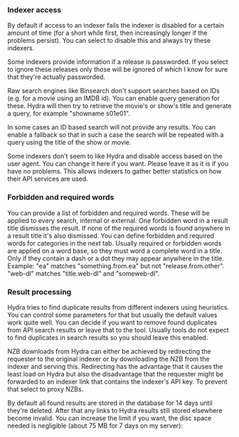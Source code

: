 ### Indexer access
By default if access to an indexer fails the indexer is disabled for a certain amount of time (for a short while first, then 
increasingly longer if the problems persist). You can select to disable this and always try these indexers.

Some indexers provide information if a release is passworded. If you select to ignore these releases only those will be ignored 
of which I know for sure that they're actually passworded.

Raw search engines like Binsearch don't support searches based on IDs (e.g. for a movie using an IMDB id). You can enable query
generation for these. Hydra will then try to retrieve the movie's or show's title and generate a query, for example "showname s01e01".
 
In some cases an ID based search will not provide any results. You can enable a fallback so that in such a case the search will be 
repeated with a query using the title of the show or movie.  
 
Some indexers don't seem to like Hydra and disable access based on the user agent. You can change it here if you want. Please leave 
it as it is if you have no problems. This allows indexers to gather better statistics on how their API services are used.

### Forbidden and required words
You can provide a list of forbidden and required words. These will be applied to every search, internal or external. One forbidden 
word in a result title dismisses the result. If none of the required words is found anywhere in a result title it's also dismissed. 
You can define forbidden and required words for categories in the next tab.
Usually required or forbidden words are applied on a word base, so they must word a complete word in a title. Only if they contain a 
dash or a dot they may appear anywhere in the title. Example: "ea" matches "something.from.ea" but not "release.from.other". "web-dl" 
matches "title.web-dl" and "someweb-dl".

### Result processing
Hydra tries to find duplicate results from different indexers using heuristics. You can control some parameters for that but usually 
the default values work quite well. You can decide if you want to remove found duplicates from API search results or leave that to the 
tool. Usually tools do not expect to find duplicates in search results so you should leave this enabled.
 
NZB downloads from Hydra can either be achieved by redirecting the requester to the original indexer or by downloading the NZB from the 
indexer and serving this. Redirecting has the advantage that it causes the least load on Hydra but also the disadvantage that the requester 
might be forwarded to an indexer link that contains the indexer's API key. To prevent that select to proxy NZBs.

By default all found results are stored in the database for 14 days until they're deleted. After that any links to Hydra results still 
stored elsewhere become invalid. You can increase the limit if you want, the disc space needed is negligible (about 75 MB for 7 days on 
my server):
